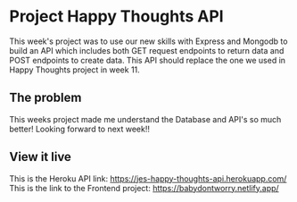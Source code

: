 # Project Happy Thoughts API

This week's project was to use our new skills with Express and Mongodb to build an API which includes both GET request endpoints to return data and POST endpoints to create data. This API should replace the one we used in Happy Thoughts project in week 11. 

## The problem

This weeks project made me understand the Database and API's so much better! 
Looking forward to next week!! 

## View it live

This is the Heroku API link: https://jes-happy-thoughts-api.herokuapp.com/
This is the link to the Frontend project: https://babydontworry.netlify.app/
